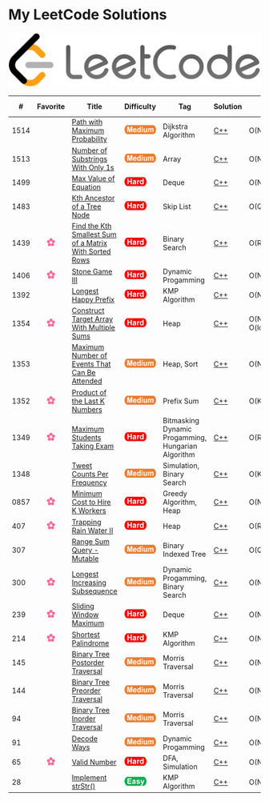 # My LeetCode Solutions  
![cover](assets/cover.png)

| # | Favorite | Title | Difficulty | Tag | Solution | Time | Space | Special Trick |
|---| :------: | ----- | ---------- | --- | -------- | ---- | ----- | ------------- |
|1514||[Path with Maximum Probability](https://leetcode.com/problems/path-with-maximum-probability/) |<img src="assets/medium-icon.png" height="18">|Dijkstra Algorithm|[C++](cpp/1514)|O(NlogE)|O(N)||
|1513||[Number of Substrings With Only 1s](https://leetcode.com/problems/number-of-substrings-with-only-1s/) |<img src="assets/medium-icon.png" height="18">|Array|[C++](cpp/1513)|O(N)|O(1)||
|1499||[Max Value of Equation](https://leetcode.com/problems/max-value-of-equation/) |<img src="assets/hard-icon.png" height="18">|Deque|[C++](cpp/1499)|O(N)|O(N)|Monotonic List|
|1483||[Kth Ancestor of a Tree Node](https://leetcode.com/problems/kth-ancestor-of-a-tree-node/) |<img src="assets/hard-icon.png" height="18">|Skip List|[C++](cpp/1483)|O(Q * log(k))|O(n * log(H))|Skip List|
|1439|<img src="assets/favorite-icon.png" height="16">|[Find the Kth Smallest Sum of a Matrix With Sorted Rows](https://leetcode.com/problems/find-the-kth-smallest-sum-of-a-matrix-with-sorted-rows/) |<img src="assets/hard-icon.png" height="18">|Binary Search|[C++](cpp/1439)|O(RClog(R)log(C))|O(R)||
|1406|<img src="assets/favorite-icon.png" height="16">|[Stone Game III](https://leetcode.com/problems/stone-game-iii/) |<img src="assets/hard-icon.png" height="18">|Dynamic Progamming|[C++](cpp/1406)|O(N)|O(1)| Modulo in DP Array |
|1392||[Longest Happy Prefix](https://leetcode.com/problems/longest-happy-prefix/) |<img src="assets/hard-icon.png" height="18">|KMP Algorithm|[C++](cpp/1392)|O(N)|O(N)||
|1354|<img src="assets/favorite-icon.png" height="16">|[Construct Target Array With Multiple Sums](https://leetcode.com/problems/construct-target-array-with-multiple-sums/) |<img src="assets/hard-icon.png" height="18">|Heap|[C++](cpp/1354)|O(N) + O(logDlogN)|O(N)||
|1353||[Maximum Number of Events That Can Be Attended](https://leetcode.com/problems/maximum-number-of-events-that-can-be-attended/) |<img src="assets/medium-icon.png" height="18">|Heap, Sort|[C++](cpp/1353)|O(NlogN)|O(N)||
|1352|<img src="assets/favorite-icon.png" height="16">|[Product of the Last K Numbers](https://leetcode.com/problems/product-of-the-last-k-numbers/) |<img src="assets/medium-icon.png" height="18">|Prefix Sum|[C++](cpp/1352)|O(K)|O(K)||
|1349|<img src="assets/favorite-icon.png" height="16">|[Maximum Students Taking Exam](https://leetcode.com/problems/maximum-students-taking-exam/) |<img src="assets/hard-icon.png" height="18">|Bitmasking Dynamic Progamming, Hungarian Algorithm|[C++](cpp/1349)|O(R^2 * C^2)|O(RC)||
|1348||[Tweet Counts Per Frequency](https://leetcode.com/problems/tweet-counts-per-frequency/) |<img src="assets/medium-icon.png" height="18">|Simulation, Binary Search|[C++](cpp/1348)|O(K^2)|O(N)||
|0857|<img src="assets/favorite-icon.png" height="16">|[Minimum Cost to Hire K Workers](https://leetcode.com/problems/minimum-cost-to-hire-k-workers/) |<img src="assets/hard-icon.png" height="18">|Greedy Algorithm, Heap|[C++](cpp/857)|O(NlogN)|O(N)||
|407|<img src="assets/favorite-icon.png" height="16">|[Trapping Rain Water II](https://leetcode.com/problems/trapping-rain-water-ii/) |<img src="assets/hard-icon.png" height="18">|Heap|[C++](cpp/407)|O(RClog(RC))|O(RC)||
|307||[Range Sum Query - Mutable](https://leetcode.com/problems/range-sum-query-mutable/) |<img src="assets/medium-icon.png" height="18">|Binary Indexed Tree|[C++](cpp/307)|O(QlogN)|O(N)||
|300|<img src="assets/favorite-icon.png" height="16">|[Longest Increasing Subsequence](https://leetcode.com/problems/longest-increasing-subsequence/) |<img src="assets/medium-icon.png" height="18">|Dynamic Progamming, Binary Search|[C++](cpp/300)|O(NlogN)|O(N)||
|239|<img src="assets/favorite-icon.png" height="16">|[Sliding Window Maximum](https://leetcode.com/problems/sliding-window-maximum/) |<img src="assets/hard-icon.png" height="18">|Deque|[C++](cpp/239)|O(N)|O(N)||
|214|<img src="assets/favorite-icon.png" height="16">|[Shortest Palindrome](https://leetcode.com/problems/shortest-palindrome/) |<img src="assets/hard-icon.png" height="18">|KMP Algorithm|[C++](cpp/214)|O(N)|O(N)||
|145||[Binary Tree Postorder Traversal](https://leetcode.com/problems/binary-tree-postorder-traversal/submissions/) |<img src="assets/medium-icon.png" height="18">|Morris Traversal|[C++](cpp/145)|O(N)|O(1)|Morris Traversal|
|144||[Binary Tree Preorder Traversal](https://leetcode.com/problems/binary-tree-preorder-traversal/) |<img src="assets/medium-icon.png" height="18">|Morris Traversal|[C++](cpp/144)|O(N)|O(1)|Morris Traversal|
|94||[Binary Tree Inorder Traversal](https://leetcode.com/problems/binary-tree-inorder-traversal/) |<img src="assets/medium-icon.png" height="18">|Morris Traversal|[C++](cpp/94)|O(N)|O(1)|Morris Traversal|
|91||[Decode Ways](https://leetcode.com/problems/decode-ways/) |<img src="assets/medium-icon.png" height="18">|Dynamic Progamming|[C++](cpp/91)|O(N)|O(1)|Modulo in DP Array|
|65|<img src="assets/favorite-icon.png" height="16">|[Valid Number](https://leetcode.com/problems/valid-number/) |<img src="assets/hard-icon.png" height="18">|DFA, Simulation|[C++](cpp/65)|O(N)|O(1)||
|28||[Implement strStr()](https://leetcode.com/problems/implement-strstr/) |<img src="assets/easy-icon.png" height="18">|KMP Algorithm|[C++](cpp/28)|O(N)|O(M)||
